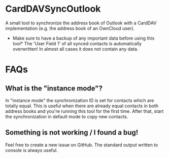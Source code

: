 CardDAVSyncOutlook
==================

A small tool to synchronize the address book of Outlook with a CardDAV 
implementation (e.g. the address book of an OwnCloud user).

* Make sure to have a backup of any important data before using this tool*
The 'User Field 1' of all synced contacts is automatically overwritten! In almost 
all cases it does not contain any data.

# FAQs

## What is the "instance mode"?

In "instance mode" the synchronization ID is set for contacts which are 
totally equal.
This is useful when there are already equal contacts in both address books and 
you're running this tool for the first time. After that, start the 
synchronization in default mode to copy new contacts.

## Something is not working / I found a bug!

Feel free to create a new issue on GitHub. The standard output written to 
console is always useful.

